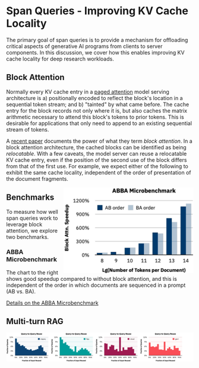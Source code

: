 # Span Queries - Improving KV Cache Locality

The primary goal of span queries is to provide a mechanism for
offloading critical aspects of generative AI programs from clients to
server components. In this discussion, we cover how this enables
improving KV cache locality for deep research workloads.

## Block Attention

Normally every KV cache entry in a [paged
attention](https://arxiv.org/abs/2309.06180) model serving
architecture is a) positionally encoded to reflect the block's
location in a sequential token stream; and b) "tainted" by what came
before. The cache entry for the block records not only where it is,
but also caches the matrix arithmetic necessary to attend this block's
tokens to prior tokens.  This is desirable for applications that only
need to append to an existing sequential stream of tokens.

A [recent paper](https://arxiv.org/pdf/2409) documents the power of
what they term *block attention*. In a block attention architecture,
the cached blocks can be identified as being *relocatable*. With a few
caveats, the model server can reuse a relocatable KV cache entry, even
if the position of the second use of the block differs from that of
the first use.  For example, we expect either of the following to
exhibit the same cache locality, independent of the order of
presentation of the document fragments.

[<img align="right" src="/benchmarks/abba/abba-chart.svg" width="350">](/benchmarks/abba#readme)


## Benchmarks

To measure how well span queries work to leverage block attention, we
explore two benchmarks.

### ABBA Microbenchmark

The chart to the right shows good speedup compared to without block
attention, and this is independent of the order in which documents are
sequenced in a prompt (AB vs. BA).

[Details on the ABBA Microbenchmark](/benchmarks/abba#readme)

## Multi-turn RAG 

<img src="/docs/locality/mtrag-locality.svg">
 
